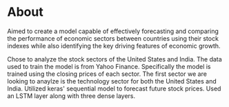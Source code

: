 # About

  Aimed to create a model capable of effectively forecasting and comparing the performance of economic sectors between countries using their stock indexes while also identifying the key driving features of economic growth. 

  Chose to analyze the stock sectors of the United States and India. The data used to train the model is from Yahoo Finance. Specifically the model is trained using the closing prices of each sector. The first sector we are looking to anaylze is the technology sector for both the United States and India. 
  Utilized keras' sequential model to forecast future stock prices. Used an LSTM layer along with three dense layers. 
